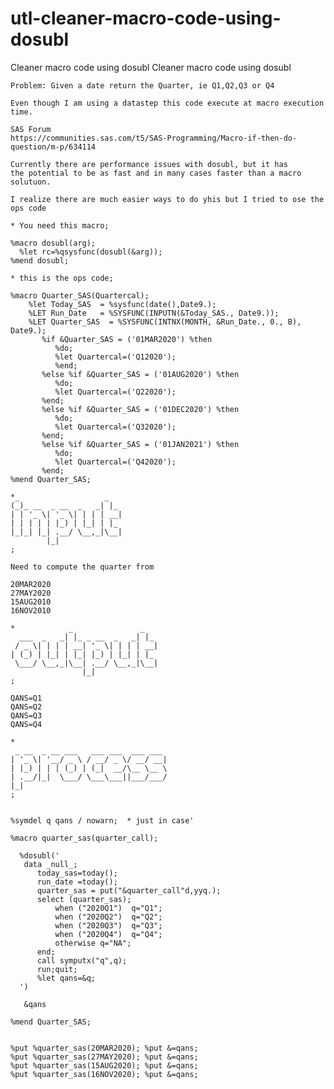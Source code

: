 # utl-cleaner-macro-code-using-dosubl
Cleaner macro code using dosubl
    Cleaner macro code using dosubl

    Problem: Given a date return the Quarter, ie Q1,Q2,Q3 or Q4

    Even though I am using a datastep this code execute at macro execution time.

    SAS Forum
    https://communities.sas.com/t5/SAS-Programming/Macro-if-then-do-question/m-p/634114

    Currently there are performance issues with dosubl, but it has
    the potential to be as fast and in many cases faster than a macro solutuon.

    I realize there are much easier ways to do yhis but I tried to ose the ops code

    * You need this macro;

    %macro dosubl(arg);
      %let rc=%qsysfunc(dosubl(&arg));
    %mend dosubl;

    * this is the ops code;

    %macro Quarter_SAS(Quartercal);
        %let Today_SAS  = %sysfunc(date(),Date9.);
        %LET Run_Date   = %SYSFUNC(INPUTN(&Today_SAS., Date9.));
        %LET Quarter_SAS  = %SYSFUNC(INTNX(MONTH, &Run_Date., 0., B), Date9.);
           %if &Quarter_SAS = ('01MAR2020') %then
              %do;
              %let Quartercal=('Q12020');
              %end;
           %else %if &Quarter_SAS = ('01AUG2020') %then
              %do;
              %let Quartercal=('Q22020');
           %end;
           %else %if &Quarter_SAS = ('01DEC2020') %then
              %do;
              %let Quartercal=('Q32020');
           %end;
           %else %if &Quarter_SAS = ('01JAN2021') %then
              %do;
              %let Quartercal=('Q42020');
           %end;
    %mend Quarter_SAS;

    *_                   _
    (_)_ __  _ __  _   _| |_
    | | '_ \| '_ \| | | | __|
    | | | | | |_) | |_| | |_
    |_|_| |_| .__/ \__,_|\__|
            |_|
    ;

    Need to compute the quarter from

    20MAR2020
    27MAY2020
    15AUG2010
    16NOV2010

    *            _               _
      ___  _   _| |_ _ __  _   _| |_
     / _ \| | | | __| '_ \| | | | __|
    | (_) | |_| | |_| |_) | |_| | |_
     \___/ \__,_|\__| .__/ \__,_|\__|
                    |_|
    ;

    QANS=Q1
    QANS=Q2
    QANS=Q3
    QANS=Q4

    *
     _ __  _ __ ___   ___ ___  ___ ___
    | '_ \| '__/ _ \ / __/ _ \/ __/ __|
    | |_) | | | (_) | (_|  __/\__ \__ \
    | .__/|_|  \___/ \___\___||___/___/
    |_|
    ;


    %symdel q qans / nowarn;  * just in case'

    %macro quarter_sas(quarter_call);

      %dosubl('
       data _null_;
          today_sas=today();
          run_date =today();
          quarter_sas = put("&quarter_call"d,yyq.);
          select (quarter_sas);
              when ("2020Q1")  q="Q1";
              when ("2020Q2")  q="Q2";
              when ("2020Q3")  q="Q3";
              when ("2020Q4")  q="Q4";
              otherwise q="NA";
          end;
          call symputx("q",q);
          run;quit;
          %let qans=&q;
      ')

       &qans

    %mend Quarter_SAS;


    %put %quarter_sas(20MAR2020); %put &=qans;
    %put %quarter_sas(27MAY2020); %put &=qans;
    %put %quarter_sas(15AUG2020); %put &=qans;
    %put %quarter_sas(16NOV2020); %put &=qans;

